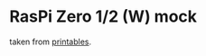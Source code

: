 # RasPi Zero 1/2 (W) mock

taken from [printables](https://www.printables.com/model/988094-raspberry-pi-zero-2-w).
